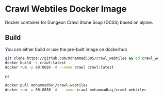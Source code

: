 # Crawl Webtiles Docker Image
Docker container for Dungeon Crawl Stone Soup (DCSS) based on alpine.

## Build
You can either build or use the pre-built image on dockerhub
```bash
git clone https://github.com/mohammad5305/crawl_webtiles && cd crawl_webtiles
docker build -t crawl:latest .
docker run -p 80:8080 -d --name crawl crawl:latest
```

or 

```bash
docker pull mohammadbaj/crawl-webtiles
docker run -p 80:8080 -d  --name crawl mohammadbaj/crawl-webtiles
```

